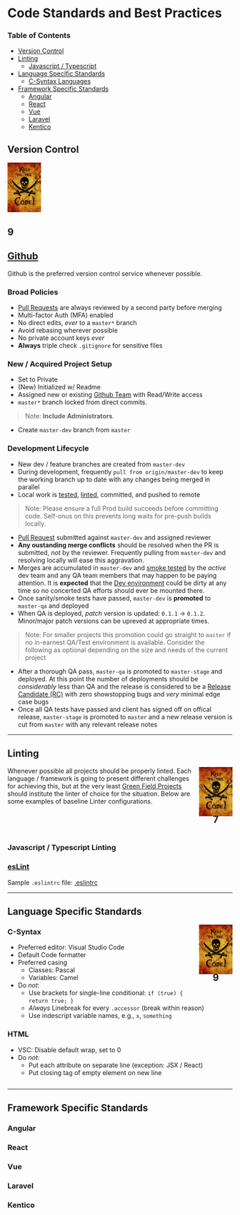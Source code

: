 # Code Standards and Best Practices

### Table of Contents
* [Version Control](#version-control)
* [Linting](#linting)
  * [Javascript / Typescript](#javascript-typescript-linting)
* [Language Specific Standards](#language-specific-standards)
  * [C-Syntax Languages](#c-syntax)
* [Framework Specific Standards](#framework-specific-standards)
  * [Angular](#angular)
  * [React](#react)
  * [Vue](#vue)
  * [Laravel](#laravel)
  * [Kentico](#laravel)

## Version Control

<p width="75">
  <img src="../../images/pirates_code.jpg" width="75" />
  <h2>9</h2>
</p>

## [Github](../devops#github)
Github is the preferred version control service whenever possible.

### Broad Policies
* [Pull Requests](../devops#pull-requests) are always reviewed by a second party before merging
* Multi-factor Auth (MFA) enabled
* No direct edits, _ever_ to a `master*` branch
* Avoid rebasing wherever possible
* No private account keys _ever_
* **Always** triple check `.gitignore` for sensitive files

<div style="clear: both;"></div>

### New / Acquired Project Setup
* Set to Private
* (New) Initialized w/ Readme
* Assigned new or existing [Github Team](../devops#github-teams) with Read/Write access
* `master*` branch locked from direct commits. 
> Note: **Include Administrators**.
* Create `master-dev` branch from `master`

### Development Lifecycle
* New dev / feature branches are created from `master-dev`
* During development, frequently `pull from origin/master-dev` to keep the working branch up to date with any changes being merged in parallel
* Local work is [tested](../devops#testing), [linted](../devops#linting), committed, and pushed to remote
> Note: Please ensure a full Prod build succeeds before committing code. Self-onus on this prevents long waits for pre-push builds locally.
* [Pull Request](../devops#pull-requests) submitted against `master-dev` and assigned reviewer
* **Any oustanding merge conflicts** should be resolved when the PR is submitted, _not_ by the reviewer. Frequently pulling from `master-dev` and resolving locally will ease this aggravation.
* Merges are accumulated in `master-dev` and [smoke tested](../../glossary#smoke-testing) by the _active_ dev team and any QA team members that may happen to be paying attention. It is **expected** that the [Dev environment](../devops#dev-environments) could be dirty at any time so no concerted QA efforts should ever be mounted there.
* Once sanity/smoke tests have passed, `master-dev` is **promoted** to `master-qa` and deployed
* When QA is deployed, *patch* version is updated: `0.1.1` -> `0.1.2`. Minor/major patch versions can be upreved at appropriate times.
> Note: For smaller projects this promotion could go straight to `master` if no in-earnest QA/Test environment is available. Consider the following as optional depending on the size and needs of the current project
* After a thorough QA pass, `master-qa` is promoted to `master-stage` and deployed. At this point the number of deployments should be _considerably_ less than QA and the release is considered to be a [Release Candidate (RC)](../../glossary#release-candidate) with zero showstopping bugs and _very_ minimal edge case bugs
* Once all QA tests have passed and client has signed off on offical release, `master-stage` is promoted to `master` and a new release version is cut from `master` with any relevant release notes
---

## Linting

<section style="float: right; clear: both;">
  <img src="../../images/pirates_code.jpg" style="width: 75px" />
  <h2 style="text-align: center; margin-top: -8px">7</h2>
</section>

Whenever possible all projects should be properly linted. Each language / framework is going to present different challenges for achieving this, but at the very least [Green Field Projects](../architecture#green-field-projects) should institute the linter of choice for the situation. Below are some examples of baseline Linter configurations.

<div style="clear: both;"></div>

### Javascript / Typescript Linting
### [esLint](https://eslint.org/)
Sample `.eslintrc` file: [.eslintrc](./eslintrc.md)

---

## Language Specific Standards

<section style="float: right; clear: both;">
  <img src="../../images/pirates_code.jpg" style="width: 75px" />
  <h2 style="text-align: center; margin-top: -8px">9</h2>
</section>

### C-Syntax
* Preferred editor: Visual Studio Code
* Default Code formatter
* Preferred casing
  * Classes: Pascal
  * Variables: Camel
* Do _not_:
  * Use brackets for single-line conditional: `if (true) { return true; }`
  * _Always_ Linebreak for every `.accessor` (break within reason)
  * Use indescript variable names, e.g., `x`, `something`

### HTML
* VSC: Disable default wrap, set to 0
* Do _not_: 
  * Put each attribute on separate line (exception: JSX / React)
  * Put closing tag of empty element on new line

<div style="clear: both;"></div>

---

## Framework Specific Standards
### Angular
### React
### Vue
### Laravel
### Kentico